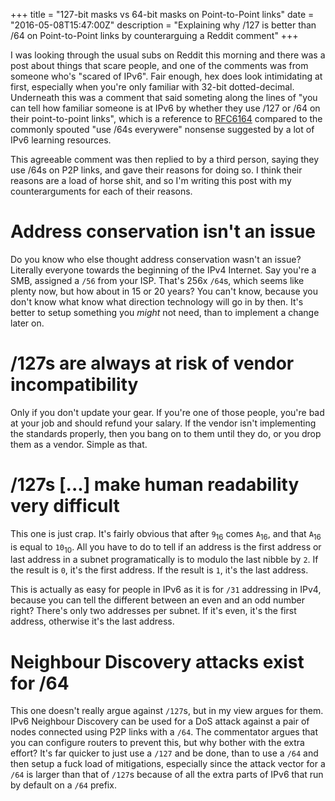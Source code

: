 +++
title = "127-bit masks vs 64-bit masks on Point-to-Point links"
date = "2016-05-08T15:47:00Z"
description = "Explaining why /127 is better than /64 on Point-to-Point links by counterarguing a Reddit comment"
+++

I was looking through the usual subs on Reddit this morning and there was a post about things that scare people, and one of the comments was from someone who's "scared of IPv6". Fair enough, hex does look intimidating at first, especially when you're only familiar with 32-bit dotted-decimal. Underneath this was a comment that said someting along the lines of "you can tell how familiar someone is at IPv6 by whether they use /127 or /64 on their point-to-point links", which is a reference to [RFC6164](https://tools.ietf.org/html/rfc6164) compared to the commonly spouted "use /64s everywere" nonsense suggested by a lot of IPv6 learning resources.

This agreeable comment was then replied to by a third person, saying they use /64s on P2P links, and gave their reasons for doing so. I think their reasons are a load of horse shit, and so I'm writing this post with my counterarguments for each of their reasons.

# Address conservation isn't an issue

Do you know who else thought address conservation wasn't an issue? Literally everyone towards the beginning of the IPv4 Internet. Say you're a SMB, assigned a `/56` from your ISP. That's 256x `/64`s, which seems like plenty now, but how about in 15 or 20 years? You can't know, because you don't know what know what direction technology will go in by then. It's better to setup something you *might* not need, than to implement a change later on.

# /127s are always at risk of vendor incompatibility

Only if you don't update your gear. If you're one of those people, you're bad at your job and should refund your salary. If the vendor isn't implementing the standards properly, then you bang on to them until they do, or you drop them as a vendor. Simple as that.

# /127s [...] make human readability very difficult

This one is just crap. It's fairly obvious that after `9`<sub>16</sub> comes `A`<sub>16</sub>, and that `A`<sub>16</sub> is equal to `10`<sub>10</sub>. All you have to do to tell if an address is the first address or last address in a subnet programatically is to modulo the last nibble by `2`. If the result is `0`, it's the first address. If the result is `1`, it's the last address.

This is actually as easy for people in IPv6 as it is for `/31` addressing in IPv4, because you can tell the different between an even and an odd number right? There's only two addresses per subnet. If it's even, it's the first address, otherwise it's the last address.

# Neighbour Discovery attacks exist for /64

This one doesn't really argue against `/127`s, but in my view argues for them. IPv6 Neighbour Discovery can be used for a DoS attack against a pair of nodes connected using P2P links with a `/64`. The commentator argues that you can configure routers to prevent this, but why bother with the extra effort? It's far quicker to just use a `/127` and be done, than to use a `/64` and then setup a fuck load of mitigations, especially since the attack vector for a `/64` is larger than that of `/127`s because of all the extra parts of IPv6 that run by default on a `/64` prefix.
